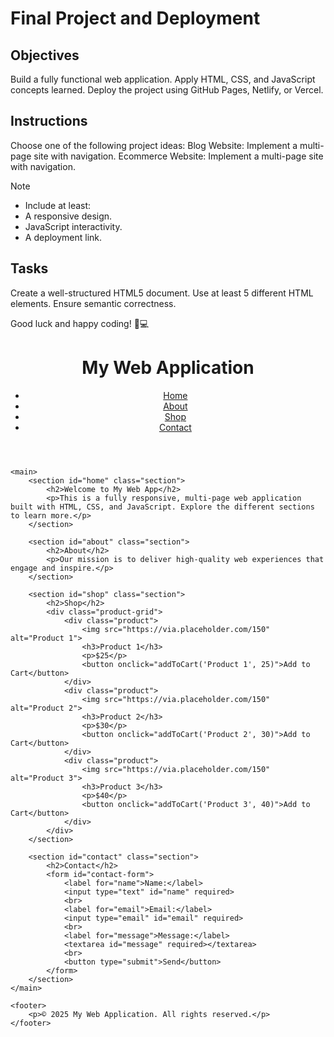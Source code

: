 # Final Project and Deployment

## Objectives
Build a fully functional web application.
Apply HTML, CSS, and JavaScript concepts learned.
Deploy the project using GitHub Pages, Netlify, or Vercel.

## Instructions
Choose one of the following project ideas:
Blog Website: Implement a multi-page site with navigation.
Ecommerce Website: Implement a multi-page site with navigation.

>[!NOTE]
> - Include at least:
> - A responsive design.
> - JavaScript interactivity.
> - A deployment link.

## Tasks

Create a well-structured HTML5 document.
Use at least 5 different HTML elements.
Ensure semantic correctness.

Good luck and happy coding! 🚀💻





<!DOCTYPE html>
<html lang="en">
<head>
    <meta charset="UTF-8">
    <meta name="viewport" content="width=device-width, initial-scale=1.0">
    <title>My Web Application</title>
    <link rel="stylesheet" href="app-styles.css">
    <script src="app.js" defer></script>
</head>
<body>
    <header class="navbar">
        <h1>My Web Application</h1>
        <nav>
            <ul>
                <li><a href="#home">Home</a></li>
                <li><a href="#about">About</a></li>
                <li><a href="#shop">Shop</a></li>
                <li><a href="#contact">Contact</a></li>
            </ul>
        </nav>
    </header>
    
    <main>
        <section id="home" class="section">
            <h2>Welcome to My Web App</h2>
            <p>This is a fully responsive, multi-page web application built with HTML, CSS, and JavaScript. Explore the different sections to learn more.</p>
        </section>
        
        <section id="about" class="section">
            <h2>About</h2>
            <p>Our mission is to deliver high-quality web experiences that engage and inspire.</p>
        </section>
        
        <section id="shop" class="section">
            <h2>Shop</h2>
            <div class="product-grid">
                <div class="product">
                    <img src="https://via.placeholder.com/150" alt="Product 1">
                    <h3>Product 1</h3>
                    <p>$25</p>
                    <button onclick="addToCart('Product 1', 25)">Add to Cart</button>
                </div>
                <div class="product">
                    <img src="https://via.placeholder.com/150" alt="Product 2">
                    <h3>Product 2</h3>
                    <p>$30</p>
                    <button onclick="addToCart('Product 2', 30)">Add to Cart</button>
                </div>
                <div class="product">
                    <img src="https://via.placeholder.com/150" alt="Product 3">
                    <h3>Product 3</h3>
                    <p>$40</p>
                    <button onclick="addToCart('Product 3', 40)">Add to Cart</button>
                </div>
            </div>
        </section>
        
        <section id="contact" class="section">
            <h2>Contact</h2>
            <form id="contact-form">
                <label for="name">Name:</label>
                <input type="text" id="name" required>
                <br>
                <label for="email">Email:</label>
                <input type="email" id="email" required>
                <br>
                <label for="message">Message:</label>
                <textarea id="message" required></textarea>
                <br>
                <button type="submit">Send</button>
            </form>
        </section>
    </main>
    
    <footer>
        <p>© 2025 My Web Application. All rights reserved.</p>
    </footer>
</body>
</html>
